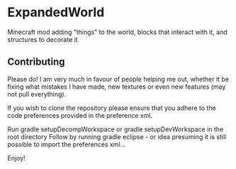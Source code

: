 ExpandedWorld
=============

Minecraft mod adding "things" to the world, blocks that interact with it, and structures to decorate it

Contributing
------------

Please do! I am very much in favour of people helping me out, whether it be fixing
what mistakes I have made, new textures or even new features (may not pull everything).

If you wish to clone the repository please ensure that you adhere to the 
code preferences provided in the preference xml.

Run gradle setupDecompWorkspace or gradle setupDevWorkspace in the root directory
Follow by running gradle eclipse - or idea presuming it is still possible
to import the preferences xml...

Enjoy!
